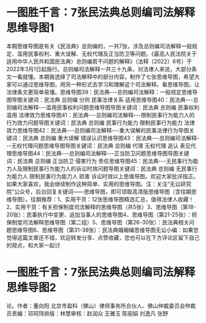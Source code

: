 # 一图胜千言：7张民法典总则编司法解释思维导图1

本期思维导图是有关《民法典》总则编的，一共7张，涉及总则编司法解释一般规定、滥用民事权利、重大误解、无权代理及正当防卫等问题。《最高人民法院关于适用中华人民共和国民法典〉总则编若干问题的解释》（法释〔2022〕6号）于2022年3月1日起施行。总则编司法解释一共三十九条，对法律人来说，大部分条文一看就懂。本期我选择了司法解释中的部分内容，制作了七张思维导图，希望大家可以通过思维导图，用另一种形式去学习和理解这个司法解释。看思维导图，让法律条文更简单易懂。思维导图39：民法典---总则编司法解释：一般规定思维导图导图关键词：民法典 总则编 分则 民事法律关系 适用思维导图40：民法典---总则编司法解释---滥用民事权利问题思维导图导图关键词：民法典 总则编 民事权利 滥用 法律效力思维导图41：民法典---总则编司法解释---限制民事行为能力人的行为效力问题导图关键词：民法典 总则编 民事行为能力 限制民事行为能力 法律效力思维导图42：民法典---总则编司法解释---重大误解的民事法律行为导图关键词：民法典 总则编 重大误解 错误认识思维导图43：民法典---总则编司法解释---无权代理问题思维导图导图关键词：民法典 总则编 代理 无权代理 追认 表见代理思维导图44：民法典---总则编司法解释---正当防卫问题思维导图导图关键词：民法典 总则编 正当防卫 侵害行为 责任思维导图45：民法典---无民事行为能力人及限制民事行为能力人的诉讼时效问题导图关键词：民法典 总则编 无民事行为能力人 限制民事行为能力人 损害 诉讼时效以上思维导图，欢迎大家批评指正。如果大家喜欢，我会继续制作这种简单、实用的思维导图。注：关注“无讼研究院”公众号，后台回复关键词——思维导图，即可领取高清版思维导图（含往期思维导图）。往期推荐：1、实用干货：12张思维导图精选汇总，值得法律人收藏！2、实用干货：有关担保制度司法解释的思维导图（共5张）3、思维导图（第18-20张）：民事执行中变更、追加当事人的思维导图4、思维导图（第21-25张）：担保制度司法解释思维导图（第二组）5、思维导图（第26-30张）：民法典相关问题思维导图6、思维导图（第31-38张）：民法典婚姻编思维导图无讼小编：如果您觉得这篇文章还不错，欢迎转发分享、点赞收藏，您也可以在下方评论区留下自己的观点，和大家一起讨

# 一图胜千言：7张民法典总则编司法解释思维导图2

论。作者：董向阳 北京市盈科（佛山）律师事务所合伙人、佛山仲裁委员会仲裁员责编：邓珂玮排版：林慧审核：赵润众 王雅玉 陈丽娟 刘逸凡 张野

